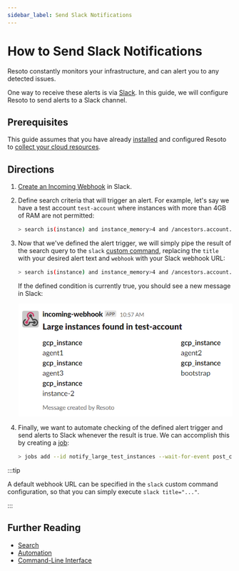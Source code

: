 ```yaml
---
sidebar_label: Send Slack Notifications
---
```


# How to Send Slack Notifications

Resoto constantly monitors your infrastructure, and can alert you to any detected issues.

One way to receive these alerts is via [Slack](https://slack.com). In this guide, we will configure Resoto to send alerts to a Slack channel.

## Prerequisites

This guide assumes that you have already [installed](../../../getting-started/install-resoto/index.md) and configured Resoto to [collect your cloud resources](../../../getting-started/configure-resoto/index.md).

## Directions

1. [Create an Incoming Webhook](https://api.slack.com/messaging/webhooks) in Slack.

2. Define search criteria that will trigger an alert. For example, let's say we have a test account `test-account` where instances with more than 4GB of RAM are not permitted:

   ```bash
   > search is(instance) and instance_memory>4 and /ancestors.account.reported.name==test-account
   ```

3. Now that we've defined the alert trigger, we will simply pipe the result of the search query to the `slack` [custom command](../../../reference/cli/index.md#custom-commands), replacing the `title` with your desired alert text and `webhook` with your Slack webhook URL:

   ```bash
   > search is(instance) and instance_memory>4 and /ancestors.account.reported.name==test-account | slack title="Large instances found in test-account" webhook="https://hooks.slack.com/services/T00000000/B00000000/XXXXXXXXXXXXXXXXXXXXXXXX"
   ```

   If the defined condition is currently true, you should see a new message in Slack:

   ![Example Slack alert](./img/example-alert.png)

4. Finally, we want to automate checking of the defined alert trigger and send alerts to Slack whenever the result is true. We can accomplish this by creating a [job](../../../concepts/automation/index.md#jobs):

   ```bash
   > jobs add --id notify_large_test_instances --wait-for-event post_collect 'search is(instance) and instance_memory>4 and /ancestors.account.reported.name==test-account | slack title="Large instances found in test-account" webhook="https://hooks.slack.com/services/T00000000/B00000000/XXXXXXXXXXXXXXXXXXXXXXXX"'
   ```

:::tip

A default webhook URL can be specified in the `slack` custom command configuration, so that you can simply execute `slack title="..."`.

:::

## Further Reading

- [Search](../../../reference/search/index.md)
- [Automation](../../../concepts/automation/index.md)
- [Command-Line Interface](../../../reference/cli/index.md)

